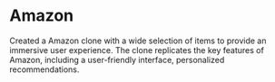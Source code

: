 # Amazon
Created a Amazon clone with a wide selection of items to provide an immersive user experience. The clone replicates the key features of Amazon, including a user-friendly interface, personalized recommendations.
